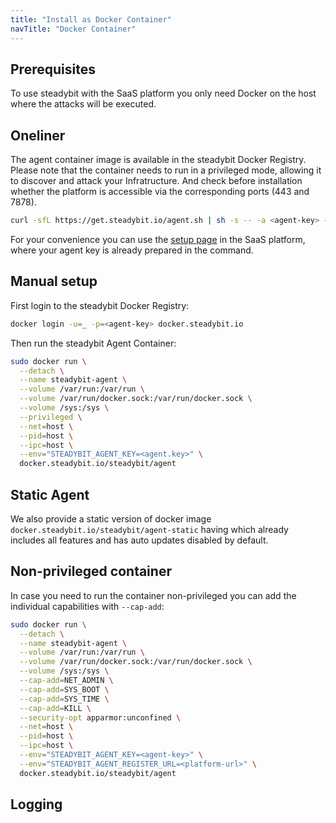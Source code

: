 ```yaml
---
title: "Install as Docker Container"
navTitle: "Docker Container"
---
```


## Prerequisites

To use steadybit with the SaaS platform you only need Docker on the host where the attacks will be executed.

## Oneliner

The agent container image is available in the steadybit Docker Registry.
Please note that the container needs to run in a privileged mode, allowing it to discover and attack your Infratructure.
And check before installation whether the platform is accessible via the corresponding ports (443 and 7878).

```bash
curl -sfL https://get.steadybit.io/agent.sh | sh -s -- -a <agent-key> -e <platform-url>
```

For your convenience you can use the [setup page](https://platform.steadybit.io/settings/agents/setup) in the SaaS platform, where your agent key is already prepared in the command.

## Manual setup

First login to the steadybit Docker Registry:

```bash
docker login -u=_ -p=<agent-key> docker.steadybit.io
```

Then run the steadybit Agent Container:

```bash
sudo docker run \
  --detach \
  --name steadybit-agent \
  --volume /var/run:/var/run \
  --volume /var/run/docker.sock:/var/run/docker.sock \
  --volume /sys:/sys \
  --privileged \
  --net=host \
  --pid=host \
  --ipc=host \
  --env="STEADYBIT_AGENT_KEY=<agent.key>" \
  docker.steadybit.io/steadybit/agent
```

## Static Agent

We also provide a static version of docker image `docker.steadybit.io/steadybit/agent-static` having which already includes all features and has auto updates disabled by default.

## Non-privileged container

In case you need to run the container non-privileged you can add the individual capabilities with `--cap-add`:
```bash
sudo docker run \
  --detach \
  --name steadybit-agent \
  --volume /var/run:/var/run \
  --volume /var/run/docker.sock:/var/run/docker.sock \
  --volume /sys:/sys \
  --cap-add=NET_ADMIN \
  --cap-add=SYS_BOOT \
  --cap-add=SYS_TIME \
  --cap-add=KILL \
  --security-opt apparmor:unconfined \
  --net=host \
  --pid=host \
  --ipc=host \
  --env="STEADYBIT_AGENT_KEY=<agent-key>" \
  --env="STEADYBIT_AGENT_REGISTER_URL=<platform-url>" \
  docker.steadybit.io/steadybit/agent
```

## Logging
